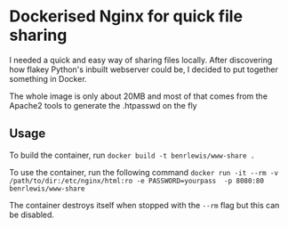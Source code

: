 # Dockerised Nginx for quick file sharing

I needed a quick and easy way of sharing files locally. After discovering how flakey Python's inbuilt webserver could be, I decided to put together something in Docker.

The whole image is only about 20MB and most of that comes from the Apache2 tools to generate the .htpasswd on the fly

## Usage
To build the container, run `docker build -t benrlewis/www-share .`  
 
 
To use the container, run the following command
`docker run -it --rm -v /path/to/dir:/etc/nginx/html:ro -e PASSWORD=yourpass  -p 8080:80 benrlewis/www-share`

The container destroys itself when stopped with the `--rm` flag but this can be disabled.
